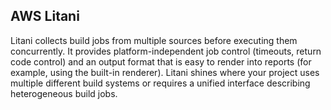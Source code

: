 AWS Litani
-

Litani collects build jobs from multiple sources before executing them
concurrently. It provides platform-independent job control (timeouts,
return code control) and an output format that is easy to render into
reports (for example, using the built-in renderer).  Litani shines where
your project uses multiple different build systems or requires a unified
interface describing heterogeneous build jobs.
